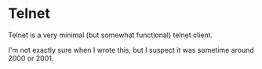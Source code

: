 Telnet
======
Telnet is a very minimal (but somewhat functional) telnet client.

I'm not exactly sure when I wrote this, but I suspect it was sometime around 2000 or 2001.
